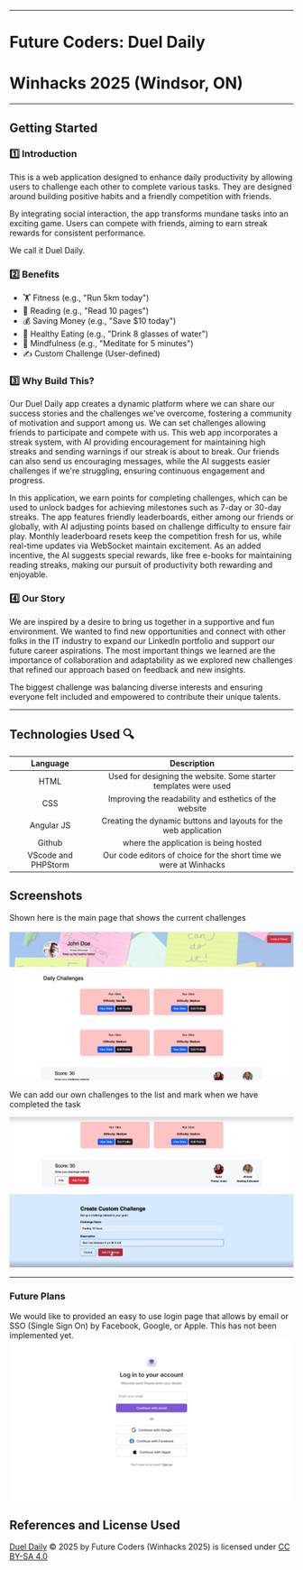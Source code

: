 
***
# Future Coders: Duel Daily
# Winhacks 2025 (Windsor, ON)
***

## Getting Started

### 1️⃣ Introduction 

This is a web application designed to enhance daily productivity by allowing users to challenge each other to complete various tasks. They are designed around building positive habits and a friendly competition with friends. 

By integrating social interaction, the app transforms mundane tasks into an exciting game. Users can compete with friends, aiming to earn streak rewards for consistent performance.

We call it Duel Daily.

### 2️⃣ Benefits

* 🏋️ Fitness (e.g., "Run 5km today")
* 📖 Reading (e.g., "Read 10 pages")
* 💰 Saving Money (e.g., "Save $10 today")
* 🥗 Healthy Eating (e.g., "Drink 8 glasses of water")
* 🧘 Mindfulness (e.g., "Meditate for 5 minutes")
* ✍️ Custom Challenge (User-defined)

### 3️⃣ Why Build This? 

Our Duel Daily app creates a dynamic platform where we can share our success stories and the challenges we've overcome, fostering a community of motivation and support among us. We can set challenges allowing friends to participate and compete with us. This web app incorporates a streak system, with AI providing encouragement for maintaining high streaks and sending warnings if our streak is about to break. Our friends can also send us encouraging messages, while the AI suggests easier challenges if we're struggling, ensuring continuous engagement and progress.

In this application, we earn points for completing challenges, which can be used to unlock badges for achieving milestones such as 7-day or 30-day streaks. The app features friendly leaderboards, either among our friends or globally, with AI adjusting points based on challenge difficulty to ensure fair play. Monthly leaderboard resets keep the competition fresh for us, while real-time updates via WebSocket maintain excitement. As an added incentive, the AI suggests special rewards, like free e-books for maintaining reading streaks, making our pursuit of productivity both rewarding and enjoyable.

### 4️⃣ Our Story

We are inspired by a desire to bring us together in a supportive and fun environment. We wanted to find new opportunities and connect with other folks in the IT industry to expand our LinkedIn portfolio and support our future career aspirations. The most important things we learned are the importance of collaboration and adaptability as we explored new challenges that refined our approach based on feedback and new insights. 

The biggest challenge was balancing diverse interests and ensuring everyone felt included and empowered to contribute their unique talents.


***
## Technologies Used 🔍
|  Language  |         Description         |
|:----------:|:---------------------------:|
|    HTML    | Used for designing the website. Some starter templates were used |
|    CSS     | Improving the readability and esthetics of the website |
| Angular JS | Creating the dynamic buttons and layouts for the web application |
|   Github   | where the application is being hosted |
|VScode and PHPStorm| Our code editors of choice for the short time we were at Winhacks |


## Screenshots
Shown here is the main page that shows the current challenges

![home page](<./Readme Images/Screenshot 2025-02-16 093902.png>)

We can add our own challenges to the list and mark when we have completed the task

![adding a new challenge](<./Readme Images/Screenshot 2025-02-16 095305.png>)

***
### Future Plans
We would like to provided an easy to use login page that allows by email or SSO (Single Sign On) by Facebook, Google, or Apple. This has not been implemented yet. 
![login page for web app](<./Readme Images/Login Page Starter 15Feb2025.jpg>)

 
## References and License Used
[Duel Daily](https://github.com/RiddhiMeetSavsani/FutureCoders-WinHacks2025) © 2025 by Future Coders (Winhacks 2025) is licensed under [CC BY-SA 4.0](https://creativecommons.org/licenses/by-sa/4.0/?ref=chooser-v1) 


